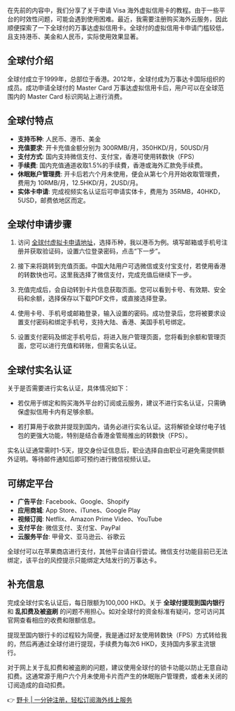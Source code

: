 在先前的内容中，我们分享了关于申请 Visa 海外虚拟信用卡的教程。由于一些平台的时效性问题，可能会遇到使用困难。最近，我需要注册购买海外云服务，因此顺便探索了一下全球付的万事达虚拟信用卡。全球付的虚拟信用卡申请门槛较低，且支持港币、美金和人民币，实际使用效果显著。

## 全球付介绍

全球付成立于1999年，总部位于香港。2012年，全球付成为万事达卡国际组织的成员。成功申请全球付的 Master Card 万事达虚拟信用卡后，用户可以在全球范围内的 Master Card 标识网站上进行消费。

## 全球付特点

- **支持币种**: 人民币、港币、美金
- **充值要求**: 开卡充值金额分别为 300RMB/月，350HKD/月，50USD/月
- **支付方式**: 国内支持微信支付、支付宝，香港可使用转数快（FPS）
- **手续费**: 国内充值通道收取1.5%的手续費，香港或海外汇款免手续费。
- **休眠账户管理费**: 开卡后若六个月未使用，便会从第七个月开始收取管理费，费用为 10RMB/月，12.5HKD/月，2USD/月。
- **实体卡申请**: 完成视频实名认证后可申请实体卡，费用为 35RMB，40HKD，5USD，邮费依地区而定。

## 全球付申请步骤

1. 访问 [全球付虚拟卡申请地址](https://bit.ly/bewildcard)，选择币种，我以港币为例。填写邮箱或手机号注册并获取验证码，设置六位登录密码，点击“下一步”。
  
2. 接下来将跳转到充值页面。中国大陆用户可选微信或支付宝支付，若使用香港的转数快也可。这里我选择了微信支付，完成充值后继续下一步。

3. 充值完成后，会自动转到卡片信息获取页面。您可以看到卡号、有效期、安全码和余额，选择保存以下载PDF文件，或直接选择登录。

4. 使用卡号、手机号或邮箱登录，输入设置的密码。成功登录后，您将被要求设置支付密码和绑定手机号，支持大陆、香港、美国手机号绑定。

5. 设置支付密码及绑定手机号后，将进入账户管理页面，您将看到余额和管理页面，您可以进行充值和转账，但需实名认证。

## 全球付实名认证

关于是否需要进行实名认证，具体情况如下：

- 若仅用于绑定和购买海外平台的订阅或云服务，建议不进行实名认证，只需确保虚拟信用卡内有足够余额。
  
- 若打算用于收款并提现到国内，请务必进行实名认证。这将解锁全球付电子钱包的更强大功能，特别是结合香港金管局推出的转数快（FPS）。

实名认证通常需时1-5天，提交身份证信息后，职业选择自由职业可避免需提供额外证明。等待邮件通知后即可预约进行微信视频认证。

## 可绑定平台

- **广告平台**: Facebook、Google、Shopify
- **应用商城**: App Store、iTunes、Google Play
- **视频订阅**: Netflix、Amazon Prime Video、YouTube
- **支付平台**: 微信支付、支付宝、PayPal
- **云服务平台**: 甲骨文、亚马逊云、谷歌云

全球付可以在苹果商店进行支付，其他平台请自行尝试。微信支付功能目前已无法绑定，该平台的风控提示只能绑定大陆发行的万事达卡。

## 补充信息

完成全球付实名认证后，每日限额为100,000 HKD。关于 **全球付提现到国内银行** 和 **乱扣费及被盗刷** 的问题不用担心。如对全球付的资金标准有疑问，您可访问其官网查看相应的收费和限额信息。

提现至国内银行卡的过程较为简便，我是通过好友使用转数快（FPS）方式转给我的，然后再通过全球付进行提现，手续费为每次6 HKD，支持国内多家主流银行。

对于网上关于乱扣费和被盗刷的问题，建议使用全球付的锁卡功能以防止无意自动扣费。这通常源于用户六个月未使用卡片而产生的休眠账户管理费，或者未关闭的订阅造成的自动扣费。

👉 [野卡 | 一分钟注册，轻松订阅海外线上服务](https://bit.ly/bewildcard)